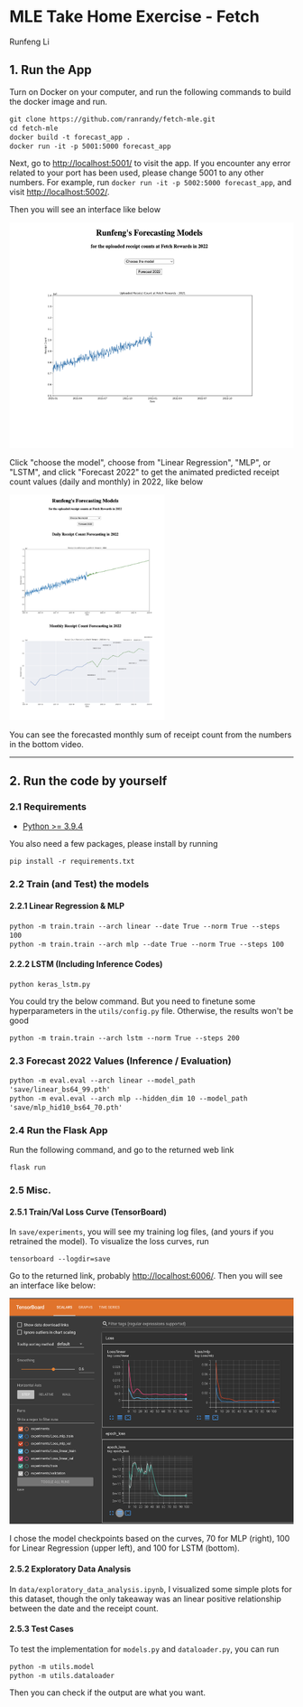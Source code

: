 # MLE Take Home Exercise - Fetch
Runfeng Li

## 1. Run the App
Turn on Docker on your computer, and run the following commands to build the docker image and run.
```
git clone https://github.com/ranrandy/fetch-mle.git
cd fetch-mle
docker build -t forecast_app .
docker run -it -p 5001:5000 forecast_app
```
Next, go to [http://localhost:5001/](http://localhost:5001/) to visit the app. If you encounter any error related to your port has been used, please change 5001 to any other numbers. For example, run `docker run -it -p 5002:5000 forecast_app`, and visit 
 [http://localhost:5002/](http://localhost:5002/).

Then you will see an interface like below

<img src="static/web_interface.png" height=400>

Click "choose the model", choose from "Linear Regression", "MLP", or "LSTM", and click "Forecast 2022" to get the animated predicted receipt count values (daily and monthly) in 2022, like below

<img src="static/web_interface_forecast.png" height=400>

You can see the forecasted monthly sum of receipt count from the numbers in the bottom video.


---


## 2. Run the code by yourself

### 2.1 Requirements

- [Python >= 3.9.4](https://www.python.org/downloads/)

You also need a few packages, please install by running
```
pip install -r requirements.txt
```

### 2.2 Train (and Test) the models

#### 2.2.1 Linear Regression & MLP
```
python -m train.train --arch linear --date True --norm True --steps 100
python -m train.train --arch mlp --date True --norm True --steps 100
```

#### 2.2.2 LSTM (Including Inference Codes)
```
python keras_lstm.py
```
You could try the below command. But you need to finetune some hyperparameters in the `utils/config.py` file. Otherwise, the results won't be good
```
python -m train.train --arch lstm --norm True --steps 200
```

### 2.3 Forecast 2022 Values (Inference / Evaluation)
```
python -m eval.eval --arch linear --model_path 'save/linear_bs64_99.pth'
python -m eval.eval --arch mlp --hidden_dim 10 --model_path 'save/mlp_hid10_bs64_70.pth'
```

### 2.4 Run the Flask App
Run the following command, and go to the returned web link
```
flask run
```

### 2.5 Misc.
#### 2.5.1 Train/Val Loss Curve (TensorBoard)
In `save/experiments`, you will see my training log files, (and yours if you retrained the model). To visualize the loss curves, run
```
tensorboard --logdir=save
```
Go to the returned link, probably [http://localhost:6006/](http://localhost:6006/). Then you will see an interface like below:

<img src='static/tensorboard.png' height=400>

I chose the model checkpoints based on the curves, 70 for MLP (right), 100 for Linear Regression (upper left), and 100 for LSTM (bottom).

#### 2.5.2 Exploratory Data Analysis
In `data/exploratory_data_analysis.ipynb`, I visualized some simple plots for this dataset, though the only takeaway was an linear positive relationship between the date and the receipt count.

#### 2.5.3 Test Cases
To test the implementation for `models.py` and `dataloader.py`, you can run
```
python -m utils.model
python -m utils.dataloader
```
Then you can check if the output are what you want.